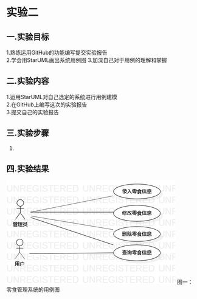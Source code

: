 # 实验二

## 一.实验目标

1.熟练运用GitHub的功能编写提交实验报告  
2.学会用StarUML画出系统用例图
3.加深自己对于用例的理解和掌握

## 二.实验内容

1.运用StarUML对自己选定的系统进行用例建模  
2.在GitHub上编写这次的实验报告  
3.提交自己的实验报告

## 三.实验步骤

1.

## 四.实验结果

![用例图](./Lab2_UseCaseDiagram.jpg)
图一：零食管理系统的用例图
